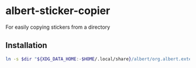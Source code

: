 # albert-sticker-copier

For easily copying stickers from a directory

## Installation

```sh
ln -s $dir "${XDG_DATA_HOME:-$HOME/.local/share}/albert/org.albert.extension.python/modules"
```
